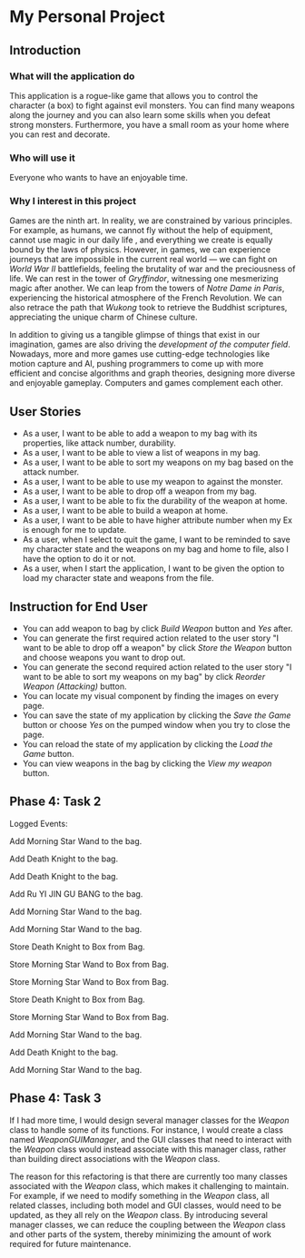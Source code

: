 # My Personal Project

## Introduction

### What will the application do
This application is a rogue-like game that allows you to control the character (a box) to fight against evil monsters. You can find many weapons along the journey and you can also learn some skills when you defeat strong monsters. Furthermore, you have a small room as your home where you can rest and decorate.

### Who will use it
Everyone who wants to have an enjoyable time.

### Why I interest in this project
Games are the ninth art. In reality, we are constrained by various principles. For example, as humans, we cannot fly without the help of equipment, cannot use magic in our daily life , and everything we create is equally bound by the laws of physics. However, in games, we can experience journeys that are impossible in the current real world — we can fight on *World War II* battlefields, feeling the brutality of war and the preciousness of life. We can rest in the tower of *Gryffindor*, witnessing one mesmerizing magic after another. We can leap from the towers of *Notre Dame in Paris*, experiencing the historical atmosphere of the French Revolution. We can also retrace the path that *Wukong* took to retrieve the Buddhist scriptures, appreciating the unique charm of Chinese culture.

In addition to giving us a tangible glimpse of things that exist in our imagination, games are also driving the *development of the computer field*. Nowadays, more and more games use cutting-edge technologies like motion capture and AI, pushing programmers to come up with more efficient and concise algorithms and graph theories, designing more diverse and enjoyable gameplay. Computers and games complement each other.

## User Stories
- As a user, I want to be able to add a weapon to my bag with its properties, like attack number, durability.
- As a user, I want to be able to view a list of weapons in my bag.
- As a user, I want to be able to sort my weapons on my bag based on the attack number.
- As a user, I want to be able to use my weapon to against the monster. 
- As a user, I want to be able to drop off a weapon from my bag.
- As a user, I want to be able to fix the durability of the weapon at home.
- As a user, I want to be able to build a weapon at home.
- As a user, I want to be able to have higher attribute number when my Ex is enough for me to update.
- As a user, when I select to quit the game, I want to be reminded to save my character state and the weapons on my bag and home to file, also I have the option to do it or not.
- As a user, when I start the application, I want to be given the option to load my character state and weapons from the file.

## Instruction for End User
- You can add weapon to bag by click *Build Weapon* button and *Yes* after.
- You can generate the first required action related to the user story "I want to be able to drop off a weapon" by click *Store the Weapon* button and choose weapons you want to drop out.
- You can generate the second required action related to the user story "I want to be able to sort my weapons on my bag" by click *Reorder Weapon (Attacking)* button.
- You can locate my visual component by finding the images on every page.
- You can save the state of my application by clicking the *Save the Game* button or choose *Yes* on the pumped window when you try to close the page.
- You can reload the state of my application by clicking the *Load the Game* button.
- You can view weapons in the bag by clicking the *View my weapon* button.

## Phase 4: Task 2
Logged Events:

Add Morning Star Wand to the bag.

Add Death Knight to the bag.

Add Death Knight to the bag.

Add Ru YI JIN GU BANG to the bag.

Add Morning Star Wand to the bag.

Add Morning Star Wand to the bag.

Store Death Knight to Box from Bag.

Store Morning Star Wand to Box from Bag.

Store Morning Star Wand to Box from Bag.

Store Death Knight to Box from Bag.

Store Morning Star Wand to Box from Bag.

Add Morning Star Wand to the bag.

Add Death Knight to the bag.

Add Morning Star Wand to the bag.

## Phase 4: Task 3
If I had more time, I would design several manager classes for the *Weapon* class to handle some of its functions. For instance, I would create a class named *WeaponGUIManager*, and the GUI classes that need to interact with the *Weapon* class would instead associate with this manager class, rather than building direct associations with the *Weapon* class.

The reason for this refactoring is that there are currently too many classes associated with the *Weapon* class, which makes it challenging to maintain. For example, if we need to modify something in the *Weapon* class, all related classes, including both model and GUI classes, would need to be updated, as they all rely on the *Weapon* class. By introducing several manager classes, we can reduce the coupling between the *Weapon* class and other parts of the system, thereby minimizing the amount of work required for future maintenance.
